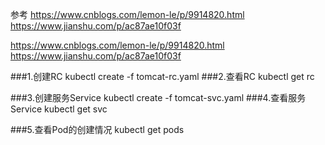
参考
https://www.cnblogs.com/lemon-le/p/9914820.html
https://www.jianshu.com/p/ac87ae10f03f

https://www.cnblogs.com/lemon-le/p/9914820.html
https://www.jianshu.com/p/ac87ae10f03f

###1.创建RC
kubectl create -f tomcat-rc.yaml
###2.查看RC
kubectl get rc

###3.创建服务Service
kubectl create -f tomcat-svc.yaml
###4.查看服务Service
kubectl get svc

###5.查看Pod的创建情况
kubectl get pods